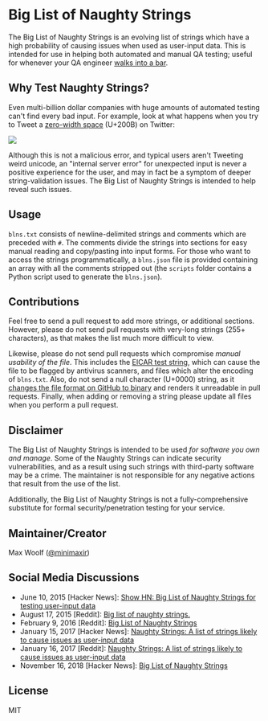 # Big List of Naughty Strings
The Big List of Naughty Strings is an evolving list of strings which have a high probability of causing issues when used as user-input data. This is intended for use in helping both automated and manual QA testing; useful for whenever your QA engineer [walks into a bar](http://www.sempf.net/post/On-Testing1).

## Why Test Naughty Strings?

Even multi-billion dollar companies with huge amounts of automated testing can't find every bad input. For example, look at what happens when you try to Tweet a [zero-width space](https://en.wikipedia.org/wiki/Zero-width_space) (U+200B) on Twitter:

![](http://i.imgur.com/HyDg2eV.gif)

Although this is not a malicious error, and typical users aren't Tweeting weird unicode, an "internal server error" for unexpected input is never a positive experience for the user, and may in fact be a symptom of deeper string-validation issues. The Big List of Naughty Strings is intended to help reveal such issues.

## Usage

`blns.txt` consists of newline-delimited strings and comments which are preceded with `#`. The comments divide the strings into sections for easy manual reading and copy/pasting into input forms. For those who want to access the strings programmatically, a `blns.json` file is provided containing an array with all the comments stripped out (the `scripts` folder contains a Python script used to generate the `blns.json`).

## Contributions

Feel free to send a pull request to add more strings, or additional sections. However, please do not send pull requests with very-long strings (255+ characters), as that makes the list much more difficult to view.

Likewise, please do not send pull requests which compromise *manual usability of the file*. This includes the [EICAR test string](https://en.wikipedia.org/wiki/EICAR_test_file), which can cause the file to be flagged by antivirus scanners, and files which alter the encoding of `blns.txt`. Also, do not send a null character (U+0000) string, as it [changes the file format on GitHub to binary](http://stackoverflow.com/a/19723302) and renders it unreadable in pull requests. Finally, when adding or removing a string please update all files when you perform a pull request.

## Disclaimer

The Big List of Naughty Strings is intended to be used *for software you own and manage*. Some of the Naughty Strings can indicate security vulnerabilities, and as a result using such strings with third-party software may be a crime. The maintainer is not responsible for any negative actions that result from the use of the list.

Additionally, the Big List of Naughty Strings is not a fully-comprehensive substitute for formal security/penetration testing for your service.

## Maintainer/Creator

Max Woolf ([@minimaxir](https://twitter.com/minimaxir))

## Social Media Discussions

* June 10, 2015 [Hacker News]: [Show HN: Big List of Naughty Strings for testing user-input data](https://news.ycombinator.com/item?id=10035008)
* August 17, 2015 [Reddit]: [Big list of naughty strings.](https://www.reddit.com/r/programming/comments/3hdxqx/big_list_of_naughty_strings/)
* February 9, 2016 [Reddit]: [Big List of Naughty Strings](https://www.reddit.com/r/webdev/comments/44wc5b/big_list_of_naughty_strings/)
* January 15, 2017 [Hacker News]: [Naughty Strings: A list of strings likely to cause issues as user-input data](https://news.ycombinator.com/item?id=13406119)
* January 16, 2017 [Reddit]: [Naughty Strings: A list of strings likely to cause issues as user-input data](https://www.reddit.com/r/programming/comments/5o9inb/naughty_strings_a_list_of_strings_likely_to_cause/)
* November 16, 2018 [Hacker News]: [Big List of Naughty Strings](https://news.ycombinator.com/item?id=18466787)

## License

MIT
